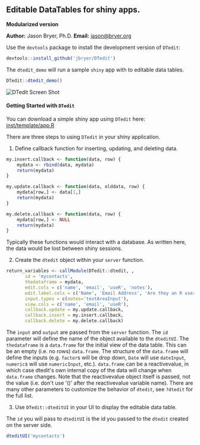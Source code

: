 ## Editable DataTables for shiny apps.

**Modularized version**

**Author:** Jason Bryer, Ph.D.
**Email:** jason@bryer.org

Use the `devtools` package to install the development version of `DTedit`:

```r
devtools::install_github('jbryer/DTedit')
```

The `dtedit_demo` will run a sample `shiny` app with to editable data tables.

```r
DTedit::dtedit_demo()
```

![DTedit Screen Shot](inst/screens/dtedit_books_edit.png)

#### Getting Started with `DTedit`

You can download a simple shiny app using `DTedit` here: [inst/template/app.R](inst/template/app.R)

There are three steps to using `DTedit` in your shiny application.

1. Define callback function for inserting, updating, and deleting data.

```r
my.insert.callback <- function(data, row) {
	mydata <- rbind(data, mydata)
	return(mydata)
}

my.update.callback <- function(data, olddata, row) {
	mydata[row,] <- data[1,]
	return(mydata)
}

my.delete.callback <- function(data, row) {
	mydata[row,] <- NULL
	return(mydata)
}
```

Typically these functions would interact with a database. As written here, the data would be lost between shiny sessions.

2. Create the `dtedit` object within your `server` function. 

```r
return_variables <- callModule(DTedit::dtedit, ,
	   id = 'mycontacts',
	   thedataframe = mydata,
	   edit.cols = c('name', 'email', 'useR', 'notes'),
	   edit.label.cols = c('Name', 'Email Address', 'Are they an R user?', 'Additional notes'),
	   input.types = c(notes='textAreaInput'),
	   view.cols = c('name', 'email', 'useR'),
	   callback.update = my.update.callback,
	   callback.insert = my.insert.callback,
	   callback.delete = my.delete.callback)
```

The `input` and `output` are passed from the `server` function. The `id` parameter will define the name of the object available to the `dteditUI`. The `thedataframe` is a `data.frame` for the initial view of the data table. This can be an empty (i.e. no rows) `data.frame`. The structure of the `data.frame` will define the inputs (e.g. `factor`s will be drop down, `Date` will use `dateInput`, `numeric`s will use `numericInput`, etc.). `data.frame` can be a reactivevalue, in which case dtedit's own internal copy of the data will change when `data.frame` changes. Note that the reactivevalue object itself is passed, not the value (i.e. don't use '()' after the reactivevalue variable name). There are many other parameters to customize the behavior of `dtedit`, see `?dtedit` for the full list.

3. Use `DTedit::dteditUI` in your UI to display the editable data table.

The `id` you will pass to `dteditUI` is the id you passed to the `dtedit` created on the server side.

```r
dteditUI('mycontacts')
```
